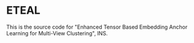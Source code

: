 # ETEAL
This is the source code for "Enhanced Tensor Based Embedding Anchor Learning for Multi-View Clustering", INS.
